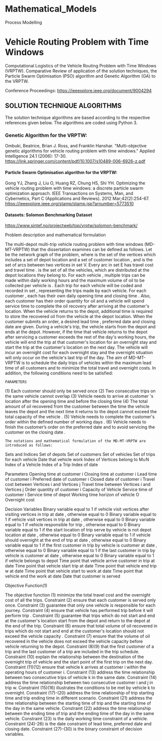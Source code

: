 # Mathematical_Models

Process Modelling


# Vehicle Routing Problem with Time Windows

Computational Logistics of the Vehicle Routing Problem with Time Windows (VRPTW). Comparative Review of application of the solution techniques, the Particle Swarm Optimisation (PSO) algorithm and Genetic Algorithm (GA) to the VRPTW.

Conference Proceedings: https://ieeexplore.ieee.org/document/9004294

## SOLUTION TECHNIQUE ALGORITHMS

The solution technique algorithms are based according to the respective references given below. The algorithms are coded using Python 3.

### Genetic Algorithm for the VRPTW:

Ombuki, Beatrice, Brian J. Ross, and Franklin Hanshar. "Multi-objective genetic algorithms for vehicle routing problem with time windows." Applied Intelligence 24.1 (2006): 17-30.
https://link.springer.com/content/pdf/10.1007/s10489-006-6926-z.pdf

#### Particle Swarm Optimisation algorithm for the VRPTW:

Gong YJ, Zhang J, Liu O, Huang RZ, Chung HS, Shi YH. Optimizing the vehicle routing problem with time windows: a discrete particle swarm optimization approach. IEEE Transactions on Systems, Man, and Cybernetics, Part C (Applications and Reviews). 2012 Mar;42(2):254-67.
https://ieeexplore.ieee.org/stamp/stamp.jsp?arnumber=5773510

#### Datasets: Solomon Benchmarking Dataset

https://www.sintef.no/projectweb/top/vrptw/solomon-benchmark/


Problem description and mathematical formulation

The multi-depot multi-trip vehicle routing problem with time windows (MD-MT-VRPTW) that the dissertation examines can be defined as follows. Let  be the network graph of the problem, where  is the set of the vertices which includes a set of depot location  and a set of customer location , and  is the set of arcs between two vertices in set V. Every arc  in set E has travel cost  and travel time .  is the set of all the vehicles, which are distributed at the depot locations they belong to. For each vehicle , multiple trips can be made within daily working hours  and the maximum volume of oil to be collected per vehicle is . Each trip for each vehicle will be coded and recorded in set , representing the trips made by each vehicle. For each customer , each has their own daily opening time  and closing time . Also, each customer has their order quantity for oil  and a vehicle will spend service time  to complete the oil recovery after arriving at the customer's location. When the vehicle returns to the depot, additional time  is required to store the recovered oil from the vehicle at the depot location. When the customer submits an order, a desired lead time , preferred date  and closing date  are given. During a vehicle's trip, the vehicle starts from the depot and ends at the depot. However, if the time that vehicle returns to the depot after servicing a customer exceeds the rest of the day's working hours, the vehicle will end the trip at that customer's location for an overnight stay and start the trip at the customer's location on the next day. The vehicle will incur an overnight cost  for each overnight stay and the overnight situation will only occur on the vehicle's last trip of the day.
The aim of MD-MT-VRPTW is to schedule the daily trips of vehicles within the maximum lead time of all customers  and to minimize the total travel and overnight costs. In addition, the following conditions need to be satisfied:

```
PARAMETERS
```

(1) Each customer should only be served once
(2) Two consecutive trips on the same vehicle cannot overlap
(3) Vehicle  needs to arrive at customer 's location after the opening time  and before the closing time
(4) The total amount of oil recovered from the customer between the time the vehicle leaves the depot and the next time it returns to the depot cannot exceed the total capacity of the vehicle .
(5) Vehicle  needs to complete the customer's order within the defined number of working days .
(6) Vehicle  needs to finish the customer’s order on the preferred date  and to avoid servicing the customer on the closing date .

```
The notations and mathematical formulation of the MD-MT-VRPTW are introduced as follows:
```

Sets and Indices
Set of depots
Set of customers
Set of vehicles
Set of trips for each vehicle
Date that vehicle work
Index of Vertices belong to M∪N
Index of a Vehicle
Index of a Trip
Index of date

Parameters
Opening time at customer i
Closing time at customer i
Lead time of customer i
Preferred date of customer i
Closed date of customer i
Travel cost between Vertices i and Vertices j
Travel time between Vertices i and Vertices j
Order quantity of customer i
Capacity of Vehicle
Service time of customer i
Service time of depot
Working time horizon of vehicle
O	Overnight cost

Decision Variables
Binary variable equal to 1 if vehicle  visit vertices after visiting vertices in trip  at date , otherwise equal to 0
Binary variable equal to 1 if vehicle  visit vertices  in trip  at date , otherwise equal to 0
Binary variable equal to 1 if vehicle  responsible for trip , otherwise equal to 0
Binary variable equal to 1 if the start location of trip serve by vehicle  is not depot location at date , otherwise equal to 0
Binary variable equal to 1 if vehicle  should overnight at the end of trip  at date , otherwise equal to 0
Binary variable equal to 1 if the first customer in trip  by vehicle  is customer at date , otherwise equal to 0
Binary variable equal to 1 if the last customer in trip  by vehicle  is customer  at date , otherwise equal to 0
Binary variable equal to 1 if vehicle  belongs to depot
Time point that vehicle  arrive customer  in trip  at date
Time point that vehicle  start trip  at date
Time point that vehicle  end trip w at date
Time point that vehicle  start to work at date
Time point that vehicle  end the work at date
Date that customer is served

Objective Function(1)


The objective function (1) minimize the total travel cost and the overnight cost of all the trips. Constraint (2) ensure that each customer is served only once. Constraint (3) guarantee that only one vehicle is responsible for each journey. Constraint (4) ensure that vehicle  has performed trip  before it will perform trip . Constraint (5) guarantee that trips which do not start and end at the customer's location start from the depot and return to the depot at the end of the trip. Constraint (6) ensure that total volume of oil recovered in trips which do not start and end at the customer's location should not exceed the vehicle capacity . Constraint (7) ensure that the volume of oil recovered in the vehicle  does not exceed the vehicle capacity before vehicle  returning to the depot. Constraint (8)(9) that the first customer of a trip and the last customer of a trip are included in the trip schedule. Constraint (10) explain the relationship between the destination of the overnight trip of vehicle  and the start point of the first trip on the next day. Constraint (11)(12) ensure that vehicle k arrives at customer i within the operating hours of customer i. Constraint (13) address the time relationship between two consecutive trips of vehicle k in the same date. Constraint (14) address the time relationship between two consecutive customer i and j in trip w. Constraint (15)(16) illustrates the conditions to be met by vehicle k to overnight. Constraint (17)-(20) address the time relationship of trip starting time and trip ending time in different scenario. Constraint (21) address the time relationship between the starting time of trip and the starting time of the day in the same vehicle. Constraint (22) address the time relationship between the ending time of trip and the ending time of the day in the same vehicle. Constraint (23) is the daily working time constraint of a vehicle. Constraint (24)-26) is the date constraint of lead time, preferred date and closing date. Constraint (27)-(30) is the binary constraint of decision variables.
